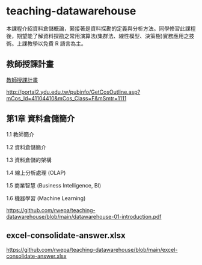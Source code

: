 # teaching-datawarehouse
本課程介紹資料倉儲概論，緊接著是資料探勘的定義與分析方法。同學修習此課程後，期望能了解資料探勘之常用演算法(集群法、線性模型、決策樹)實務應用之技術。上課教學以免費 R 語言為主。

## 教師授課計畫

<a href="http://portal2.ydu.edu.tw/pubinfo/GetCosOutline.asp?mCos_Id=41104410&mCos_Class=F&mSmtr=1111" target="_blank">教師授課計畫</a>

http://portal2.ydu.edu.tw/pubinfo/GetCosOutline.asp?mCos_Id=41104410&mCos_Class=F&mSmtr=1111

## 第1章 資料倉儲簡介

1.1 教師簡介

1.2 資料倉儲簡介

1.3 資料倉儲的架構

1.4 線上分析處理 (OLAP)

1.5 商業智慧 (Business Intelligence,  BI)

1.6 機器學習 (Machine Learning)

https://github.com/rwepa/teaching-datawarehouse/blob/main/datawarehouse-01-introduction.pdf

## excel-consolidate-answer.xlsx
https://github.com/rwepa/teaching-datawarehouse/blob/main/excel-consolidate-answer.xlsx
